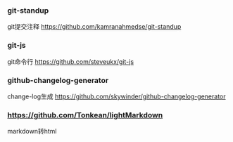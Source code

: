 ### git-standup
git提交注释
https://github.com/kamranahmedse/git-standup

### git-js
git命令行
https://github.com/steveukx/git-js

### github-changelog-generator
change-log生成
https://github.com/skywinder/github-changelog-generator

### https://github.com/Tonkean/lightMarkdown
markdown转html